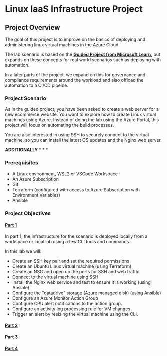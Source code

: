 # Linux IaaS Infrastructure Project

## Project Overview
The goal of this project is to improve on the basics of deploying and administering linux virtual machines in the Azure Cloud.

The lab scenario is based on the **[Guided Project from Microsoft Learn](https://learn.microsoft.com/en-gb/training/modules/guided-project-deploy-administer-linux-virtual-machines-azure/),** but expands on these concepts for real world scenarios such as deploying with automation. 

In a later parts of the project, we expand on this for governance and compliance requirements around the workload and also offload the automation to a CI/CD pipeine. 

### Project Scenario
As in the guided project, you have been asked to create a web server for a new ecommerce website. You want to explore how to create Linux virtual machines using Azure. Instead of doing the lab using the Azure Portal, this project will focus on automating the build processes.

You are also interested in using SSH to securely connect to the virtual machine, so you can install the latest OS updates and the Nginx web server.

**ADDITIONALLY** 
* 
* 
* 

### Prerequisites

- A Linux environment, WSL2 or VSCode Workspace
- An Azure Subscription
- Git
- Terraform (configured with access to Azure Subscription with Environment Variables)
- Ansible

### Project Objectives
#### **[Part 1](./Instructions/Part1.md)**

In part 1, the infrastructure for the scenario is deployed locally from a workspace or local lab using a few CLI tools and commands.

In this lab we will:

- Create an SSH key pair and set the required permissions
- Create an Ubuntu Linux virtual machine (using Terraform)
- Create an NSG and open up the ports for SSH and web traffic
- Connect to the virtual machine using SSH
- Install the Nginx web service and test to ensure it is working (using Ansible)
- Configure the "datadrive" storage (Azure managed disk) (using Ansible)
- Configure an Azure Monitor Action Group 
- Configure CPU alert notifications to the action group.
- Configure an activity log processing rule for VM changes
- Trigger an alert by resizing the virtual machine using the CLI.


#### **[Part 2](./Instructions/Part2.md)**
#### **[Part 3](./Instructions/Part3.md)**
#### **[Part 4](./Instructions/Part4.md)**
